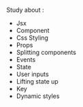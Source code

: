 Study about :
- Jsx
- Component
- Css Styling
- Props
- Splitting components
- Events
- State
- User inputs
- Lifting state up
- Key
- Dynamic styles
